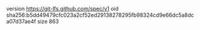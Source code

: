 version https://git-lfs.github.com/spec/v1
oid sha256:b5dd49479cfc023a2cf52ed29138278295fb98324cd9e66dc5a8dca07d37ae4f
size 863
